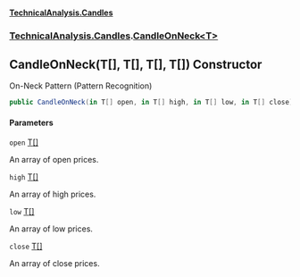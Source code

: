 #### [TechnicalAnalysis.Candles](Atypical.TechnicalAnalysis.Candles.md 'Atypical.TechnicalAnalysis.Candles')
### [TechnicalAnalysis.Candles](Atypical.TechnicalAnalysis.Candles.md#TechnicalAnalysis.Candles 'TechnicalAnalysis.Candles').[CandleOnNeck&lt;T&gt;](CandleOnNeck_T_.md 'TechnicalAnalysis.Candles.CandleOnNeck<T>')

## CandleOnNeck(T[], T[], T[], T[]) Constructor

On-Neck Pattern (Pattern Recognition)

```csharp
public CandleOnNeck(in T[] open, in T[] high, in T[] low, in T[] close);
```
#### Parameters

<a name='TechnicalAnalysis.Candles.CandleOnNeck_T_.CandleOnNeck(T[],T[],T[],T[]).open'></a>

`open` [T](CandleOnNeck_T_.md#TechnicalAnalysis.Candles.CandleOnNeck_T_.T 'TechnicalAnalysis.Candles.CandleOnNeck<T>.T')[[]](https://docs.microsoft.com/en-us/dotnet/api/System.Array 'System.Array')

An array of open prices.

<a name='TechnicalAnalysis.Candles.CandleOnNeck_T_.CandleOnNeck(T[],T[],T[],T[]).high'></a>

`high` [T](CandleOnNeck_T_.md#TechnicalAnalysis.Candles.CandleOnNeck_T_.T 'TechnicalAnalysis.Candles.CandleOnNeck<T>.T')[[]](https://docs.microsoft.com/en-us/dotnet/api/System.Array 'System.Array')

An array of high prices.

<a name='TechnicalAnalysis.Candles.CandleOnNeck_T_.CandleOnNeck(T[],T[],T[],T[]).low'></a>

`low` [T](CandleOnNeck_T_.md#TechnicalAnalysis.Candles.CandleOnNeck_T_.T 'TechnicalAnalysis.Candles.CandleOnNeck<T>.T')[[]](https://docs.microsoft.com/en-us/dotnet/api/System.Array 'System.Array')

An array of low prices.

<a name='TechnicalAnalysis.Candles.CandleOnNeck_T_.CandleOnNeck(T[],T[],T[],T[]).close'></a>

`close` [T](CandleOnNeck_T_.md#TechnicalAnalysis.Candles.CandleOnNeck_T_.T 'TechnicalAnalysis.Candles.CandleOnNeck<T>.T')[[]](https://docs.microsoft.com/en-us/dotnet/api/System.Array 'System.Array')

An array of close prices.